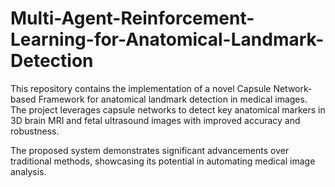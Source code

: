 # Multi-Agent-Reinforcement-Learning-for-Anatomical-Landmark-Detection

This repository contains the implementation of a novel Capsule Network-based Framework for anatomical landmark detection in medical images. The project leverages capsule networks to detect key anatomical markers in 3D brain MRI and fetal ultrasound images with improved accuracy and robustness.

The proposed system demonstrates significant advancements over traditional methods, showcasing its potential in automating medical image analysis.

